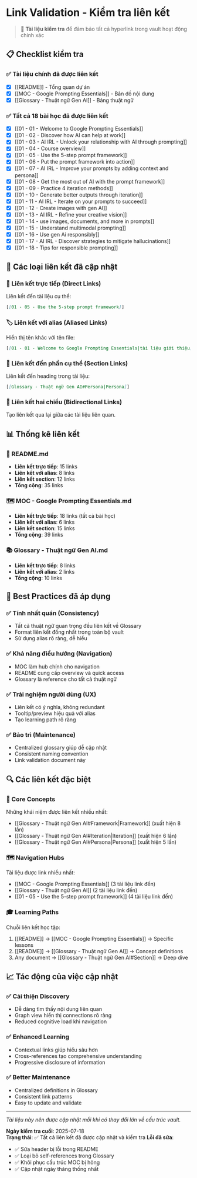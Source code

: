 # Link Validation - Kiểm tra liên kết

> 🔗 **Tài liệu kiểm tra** để đảm bảo tất cả hyperlink trong vault hoạt động chính xác

## 📋 Checklist kiểm tra

### ✅ Tài liệu chính đã được liên kết

- [x] [[README]] - Tổng quan dự án
- [x] [[MOC - Google Prompting Essentials]] - Bản đồ nội dung
- [x] [[Glossary - Thuật ngữ Gen AI]] - Bảng thuật ngữ

### ✅ Tất cả 18 bài học đã được liên kết

- [x] [[01 - 01 - Welcome to Google Prompting Essentials]]
- [x] [[01 - 02 - Discover how AI can help at work]]
- [x] [[01 - 03 - AI IRL - Unlock your relationship with AI through prompting]]
- [x] [[01 - 04 - Course overview]]
- [x] [[01 - 05 - Use the 5-step prompt framework]]
- [x] [[01 - 06 - Put the prompt framework into action]]
- [x] [[01 - 07 - AI IRL - Improve your prompts by adding context and persona]]
- [x] [[01 - 08 - Get the most out of AI with the prompt framework]]
- [x] [[01 - 09 - Practice 4 iteration methods]]
- [x] [[01 - 10 - Generate better outputs through iteration]]
- [x] [[01 - 11 - AI IRL - Iterate on your prompts to succeed]]
- [x] [[01 - 12 - Create images with gen AI]]
- [x] [[01 - 13 - AI IRL - Refine your creative vision]]
- [x] [[01 - 14 - use images, documents, and more in prompts]]
- [x] [[01 - 15 - Understand multimodal prompting]]
- [x] [[01 - 16 - Use gen Ai responsibly]]
- [x] [[01 - 17 - AI IRL - Discover strategies to mitigate hallucinations]]
- [x] [[01 - 18 - Tips for responsible prompting]]

## 🎯 Các loại liên kết đã cập nhật

### 🔗 Liên kết trực tiếp (Direct Links)

Liên kết đến tài liệu cụ thể:

```markdown
[[01 - 05 - Use the 5-step prompt framework]]
```

### 🏷️ Liên kết với alias (Aliased Links)

Hiển thị tên khác với tên file:

```markdown
[[01 - 01 - Welcome to Google Prompting Essentials|tài liệu giới thiệu]]
```

### 📍 Liên kết đến phần cụ thể (Section Links)

Liên kết đến heading trong tài liệu:

```markdown
[[Glossary - Thuật ngữ Gen AI#Persona|Persona]]
```

### 🔄 Liên kết hai chiều (Bidirectional Links)

Tạo liên kết qua lại giữa các tài liệu liên quan.

## 📊 Thống kê liên kết

### 📝 README.md

- **Liên kết trực tiếp**: 15 links
- **Liên kết với alias**: 8 links
- **Liên kết section**: 12 links
- **Tổng cộng**: 35 links

### 🗺️ MOC - Google Prompting Essentials.md

- **Liên kết trực tiếp**: 18 links (tất cả bài học)
- **Liên kết với alias**: 6 links
- **Liên kết section**: 15 links
- **Tổng cộng**: 39 links

### 📚 Glossary - Thuật ngữ Gen AI.md

- **Liên kết trực tiếp**: 8 links
- **Liên kết với alias**: 2 links
- **Tổng cộng**: 10 links

## 🎨 Best Practices đã áp dụng

### ✅ Tính nhất quán (Consistency)

- Tất cả thuật ngữ quan trọng đều liên kết về Glossary
- Format liên kết đồng nhất trong toàn bộ vault
- Sử dụng alias rõ ràng, dễ hiểu

### ✅ Khả năng điều hướng (Navigation)

- MOC làm hub chính cho navigation
- README cung cấp overview và quick access
- Glossary là reference cho tất cả thuật ngữ

### ✅ Trải nghiệm người dùng (UX)

- Liên kết có ý nghĩa, không redundant
- Tooltip/preview hiệu quả với alias
- Tạo learning path rõ ràng

### ✅ Bảo trì (Maintenance)

- Centralized glossary giúp dễ cập nhật
- Consistent naming convention
- Link validation document này

## 🔍 Các liên kết đặc biệt

### 🎯 Core Concepts

Những khái niệm được liên kết nhiều nhất:

- [[Glossary - Thuật ngữ Gen AI#Framework|Framework]] (xuất hiện 8 lần)
- [[Glossary - Thuật ngữ Gen AI#Iteration|Iteration]] (xuất hiện 6 lần)
- [[Glossary - Thuật ngữ Gen AI#Persona|Persona]] (xuất hiện 5 lần)

### 🗺️ Navigation Hubs

Tài liệu được link nhiều nhất:

- [[MOC - Google Prompting Essentials]] (3 tài liệu link đến)
- [[Glossary - Thuật ngữ Gen AI]] (2 tài liệu link đến)
- [[01 - 05 - Use the 5-step prompt framework]] (4 tài liệu link đến)

### 🎓 Learning Paths

Chuỗi liên kết học tập:

1. [[README]] → [[MOC - Google Prompting Essentials]] → Specific lessons
2. [[README]] → [[Glossary - Thuật ngữ Gen AI]] → Concept definitions
3. Any document → [[Glossary - Thuật ngữ Gen AI#Section]] → Deep dive

## 📈 Tác động của việc cập nhật

### ✅ Cải thiện Discovery

- Dễ dàng tìm thấy nội dung liên quan
- Graph view hiển thị connections rõ ràng
- Reduced cognitive load khi navigation

### ✅ Enhanced Learning

- Contextual links giúp hiểu sâu hơn
- Cross-references tạo comprehensive understanding
- Progressive disclosure of information

### ✅ Better Maintenance

- Centralized definitions in Glossary
- Consistent link patterns
- Easy to update and validate

---

_Tài liệu này nên được cập nhật mỗi khi có thay đổi lớn về cấu trúc vault._

**Ngày kiểm tra cuối**: 2025-07-18  
**Trạng thái**: ✅ Tất cả liên kết đã được cập nhật và kiểm tra
**Lỗi đã sửa**:

- ✅ Sửa header bị lỗi trong README
- ✅ Loại bỏ self-references trong Glossary
- ✅ Khôi phục cấu trúc MOC bị hỏng
- ✅ Cập nhật ngày tháng thống nhất
